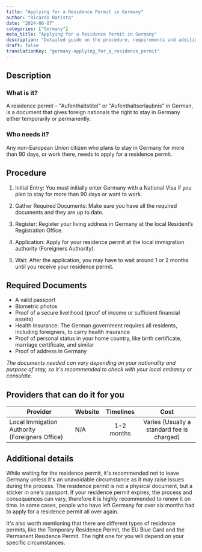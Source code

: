 ```yaml
---
title: "Applying for a Residence Permit in Germany"
author: "Ricardo Batista"
date: "2024-06-07"
categories: ["Germany"]
meta_title: "Applying for a Residence Permit in Germany"
description: "Detailed guide on the procedure, requirements and additional steps for applying for a residence permit in Germany."
draft: false
translationKey: "germany-applying_for_a_residence_permit"
---
```


## Description
### What is it?
A residence permit – "Aufenthaltstitel" or "Aufenthaltserlaubnis" in German, is a document that gives foreign nationals the right to stay in Germany either temporarily or permanently.

### Who needs it?
Any non-European Union citizen who plans to stay in Germany for more than 90 days, or work there, needs to apply for a residence permit. 

## Procedure
1. Initial Entry: You must initially enter Germany with a National Visa if you plan to stay for more than 90 days or want to work.

2. Gather Required Documents: Make sure you have all the required documents and they are up to date.

3. Register: Register your living address in Germany at the local Resident’s Registration Office.

4. Application: Apply for your residence permit at the local immigration authority (Foreigners Authority).

5. Wait: After the application, you may have to wait around 1 or 2 months until you receive your residence permit.

## Required Documents
- A valid passport
- Biometric photos
- Proof of a secure livelihood (proof of income or sufficient financial assets)
- Health Insurance: The German government requires all residents, including foreigners, to carry health insurance
- Proof of personal status in your home country, like birth certificate, marriage certificate, and similar
- Proof of address in Germany

*The documents needed can vary depending on your nationality and purpose of stay, so it's recommended to check with your local embassy or consulate.*

## Providers that can do it for you

| Provider                                    |          Website           |     Timelines    |       Cost       |
| ------------------------------------------- | -------------------------- |   :-------------: | :-------------: |
| Local Immigation Authority (Foreigners Office) |  N/A        |   1-2 months     | Varies (Usually a standard fee is charged) |

## Additional details
While waiting for the residence permit, it's recommended not to leave Germany unless it's an unavoidable circumstance as it may raise issues during the process. The residence permit is not a physical document, but a sticker in one's passport. If your residence permit expires, the process and consequences can vary, therefore it is highly recommended to renew it on time. In some cases, people who have left Germany for over six months had to apply for a residence permit all over again. 

It's also worth mentioning that there are different types of residence permits, like the Temporary Residence Permit, the EU Blue Card and the Permanent Residence Permit. The right one for you will depend on your specific circumstances.